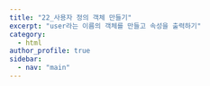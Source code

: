 ```yaml
---
title: "22_사용자 정의 객체 만들기"
excerpt: "user라는 이름의 객체를 만들고 속성을 출력하기"
category: 
  - html
author_profile: true
sidebar:
  - nav: "main" 
---
```

<script src="https://gist.github.com/nyj001012/f3b744a746b315f8c936cdc667a735dd.js"></script>
